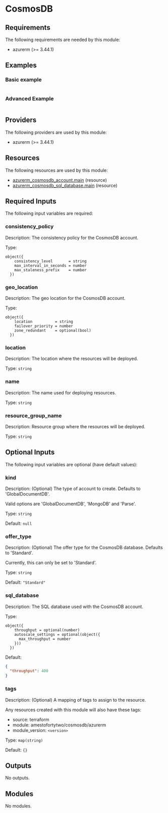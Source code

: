 <!-- BEGIN_TF_DOCS -->
# CosmosDB

<!-- markdownlint-disable MD033 -->
## Requirements

The following requirements are needed by this module:

- azurerm (>= 3.44.1)

## Examples

### Basic example

```hcl

```

### Advanced Example

```hcl

```

## Providers

The following providers are used by this module:

- azurerm (>= 3.44.1)

## Resources

The following resources are used by this module:

- [azurerm_cosmosdb_account.main](https://registry.terraform.io/providers/hashicorp/azurerm/latest/docs/resources/cosmosdb_account) (resource)
- [azurerm_cosmosdb_sql_database.main](https://registry.terraform.io/providers/hashicorp/azurerm/latest/docs/resources/cosmosdb_sql_database) (resource)

<!-- markdownlint-disable MD013 -->
## Required Inputs

The following input variables are required:

### consistency\_policy

Description: The consistency policy for the CosmosDB account.

Type:

```hcl
object({
    consistency_level       = string
    max_interval_in_seconds = number
    max_staleness_prefix    = number
  })
```

### geo\_location

Description: The geo location for the CosmosDB account.

Type:

```hcl
object({
    location          = string
    failover_priority = number
    zone_redundant    = optional(bool)
  })
```

### location

Description: The location where the resources will be deployed.

Type: `string`

### name

Description: The name used for deploying resources.

Type: `string`

### resource\_group\_name

Description: Resource group where the resources will be deployed.

Type: `string`

## Optional Inputs

The following input variables are optional (have default values):

### kind

Description:   (Optional) The type of account to create. Defaults to 'GlobalDocumentDB'.  

  Valid options are 'GlobalDocumentDB', 'MongoDB' and 'Parse'.

Type: `string`

Default: `null`

### offer\_type

Description:   (Optional) The offer type for the CosmosDB database. Defaults to 'Standard'.  

  Currently, this can only be set to 'Standard'.

Type: `string`

Default: `"Standard"`

### sql\_database

Description: The SQL database used with the CosmosDB account.

Type:

```hcl
object({
    throughput = optional(number)
    autoscale_settings = optional(object({
      max_throughput = number
    }))
  })
```

Default:

```json
{
  "throughput": 400
}
```

### tags

Description:   (Optional) A mapping of tags to assign to the resource.

  Any resources created with this module will also have these tags:
  - source: terraform
  - module: amestofortytwo/cosmosdb/azurerm
  - module\_version: `<version>`

Type: `map(string)`

Default: `{}`

## Outputs

No outputs.


## Modules

No modules.

<!-- END_TF_DOCS -->